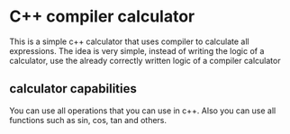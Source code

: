 # C++ compiler calculator
This is a simple c++ calculator that uses compiler to calculate all expressions. The idea is very simple, instead of writing the logic of a calculator, use the already correctly written logic of a compiler calculator
## calculator capabilities
You can use all operations that you can use in c++. Also you can use all <cmath> functions such as sin, cos, tan and others.

